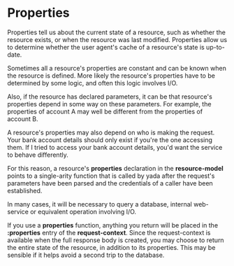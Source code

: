 # Properties

Properties tell us about the current state of a resource, such as
whether the resource exists, or when the resource was last
modified. Properties allow us to determine whether the user agent's
cache of a resource's state is up-to-date.

Sometimes all a resource's properties are constant and can be known
when the resource is defined. More likely the resource's properties
have to be determined by some logic, and often this logic involves
I/O.

Also, if the resource has declared parameters, it can be that
resource's properties depend in some way on these parameters. For
example, the properties of account A may well be different from the
properties of account B.

A resource's properties may also depend on who is making the
request. Your bank account details should only exist if you're the one
accessing them. If I tried to access your bank account details, you'd
want the service to behave differently.

For this reason, a resource's __properties__ declaration in the
__resource-model__ points to a single-arity function that is called by
yada after the request's parameters have been parsed and the
credentials of a caller have been established.

In many cases, it will be necessary to query a database, internal
web-service or equivalent operation involving I/O.

If you use a __properties__ function, anything you return will be
placed in the __:properties__ entry of the __request-context__. Since
the request-context is available when the full response body is
created, you may choose to return the entire state of the resource, in
addition to its properties. This may be sensible if it helps avoid a
second trip to the database.
